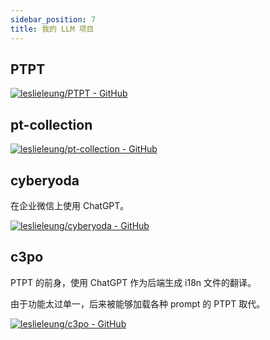 ```yaml
---
sidebar_position: 7
title: 我的 LLM 项目
---
```


## PTPT

[![leslieleung/PTPT - GitHub](https://gh-card.dev/repos/leslieleung/PTPT.svg?fullname=)](https://github.com/leslieleung/PTPT)

## pt-collection

[![leslieleung/pt-collection - GitHub](https://gh-card.dev/repos/leslieleung/pt-collection.svg?fullname=)](https://github.com/leslieleung/pt-collection)

## cyberyoda

在企业微信上使用 ChatGPT。

[![leslieleung/cyberyoda - GitHub](https://gh-card.dev/repos/leslieleung/cyberyoda.svg?fullname=)](https://github.com/leslieleung/cyberyoda)

## c3po

PTPT 的前身，使用 ChatGPT 作为后端生成 i18n 文件的翻译。

由于功能太过单一，后来被能够加载各种 prompt 的 PTPT 取代。

[![leslieleung/c3po - GitHub](https://gh-card.dev/repos/leslieleung/c3po.svg?fullname=)](https://github.com/leslieleung/c3po)

